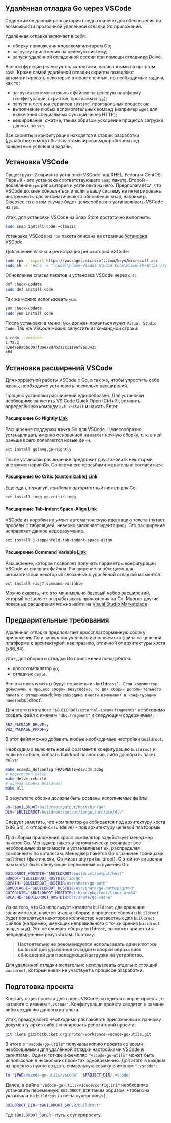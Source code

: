 ## Удалённая отладка Go через VSCode

Содержимое данный репозитория предназначено для обеспечения по возможности прозрачной удалённой отладки Go приложений.

Удалённая отладка включает в себя:

- сборку приложения кросскомпилятором Go;
- загрузку приложения на целевую систему;
- запуск удалённой отладочной сессии при помощи отладчика Delve.

Все эти функции реализуются скриптами, написанными на простом `bash`. Кроме самой удалённой отладки скрипты позволяют автоматизировать некоторые второстепенные, но необходимые задачи, как то:

- загрузка вспомогательных файлов на целевую платформу (конфигурации, скриптов, программ и тд.);
- запуск и останов сервисов `systemd`, произвольных процессов;
- выполнение любых вспомогательных команд (например `wget` для включения специальных функций через HTTP);
- кеширование, сжатие, таким образом ускорение процесса загрузки данных по `ssh`.

Все скрипты и конфигурации находятся в стадии разработки (доработки) и могут быть кастомизированы/доработаны под конкретные условия и задачи.

## Установка VSCode

Существуют 2 варианта установки VSCode под RHEL, Fedora и CentOS. Первый - это установка соответствующего `snap` пакета. Второй - добавление `rpm` репозитория и установка из него. Предполагается, что VSCode должен обновляться и если в вашу систему не интегрированы инструменты для автоматического обновления snap, например, Discover, то в этом случае будет целесообразно устанавливать VSCode из `rpm`.

Итак, для установки VSCode из Snap Store достаточно выполнить:

```bash
sudo snap install code —classic
```

Установка VSCode из `rpm` пакета описана на странице [Установка VSCode](https://code.visualstudio.com/docs/setup/linux#_rhel-fedora-and-centos-based-distributions).

Добавление ключа и регистрация репозитория VSCode:


```bash
sudo rpm --import https://packages.microsoft.com/keys/microsoft.asc
sudo sh -c 'echo -e "[code]\nname=Visual Studio Code\nbaseurl=https://packages.microsoft.com/yumrepos/vscode\nenabled=1\ngpgcheck=1\ngpgkey=https://packages.microsoft.com/keys/microsoft.asc" > /etc/yum.repos.d/vscode.repo'
```

Обновление списка пакетов и установка VSCode через `dnf`:

```bash
dnf check-update
sudo dnf install code
```

Так же можно использовать `yum`:

```bash
yum check-update
sudo yum install code
```

После установки в меню `Пуск` должен появиться пункт `Visual Studio Code`. Так же VSCode можно запустить из командной строки:

```bash
$ code --version
1.78.2
b3e4e68a0bc097f0ae7907b217c1119af9e03435
x64
```

## Установка расширений VSCode

Для корректной работы VSCode с Go, а так же, чтобы упростить себе жизнь, необходимо установить несколько расширений.

Процесс установки расширений единообразен. Для установки необходимо запустить VS Code Quick Open (Ctrl+P), вставить определённую команду `ext install` и нажать Enter.

#### Расширение Go Nightly [Link](https://marketplace.visualstudio.com/items?itemName=golang.go-nightly)

Расширение поддержи языка Go для VSCode. Целесообразно устанавливать именно основанной на `master` ночную сборку, т. к. в ней раньше всего появляются новые фичи.

```bash
ext install golang.go-nightly
```

После установки расширение предложит доустановить некоторый инструментарий Go. Со всеми его просьбами желательно согласиться.

#### Расширение Go Critic (customizable) [Link](https://marketplace.visualstudio.com/items?itemName=imgg.go-critic-imgg)

Еще один, пожалуй, *наиболее авторитетный* линтер для Go.

```bash
ext install imgg.go-critic-imgg
```

#### Расширение Tab-Indent Space-Align [Link](https://marketplace.visualstudio.com/items?itemName=j-zeppenfeld.tab-indent-space-align)

VSCode из коробки *не умеет* автоматическую идентацию текста (путает пробелы с табуляцией, неверно заполняет идентацию). Это расширение исправляет данное недоразумение.

```bash
ext install j-zeppenfeld.tab-indent-space-align
```

#### Расширение Command Variable [Link](https://marketplace.visualstudio.com/items?itemName=rioj7.command-variable)

Расширение, которое позволяет получать параметры конфигурации VSCode из внешних файлов. Расширение необходимо для автоматизации некоторых связанных с удалённой отладкой моментов.

```bash
ext install rioj7.command-variable
```

Можно сказать, что это минимально базовый набор расширений, который позволяет разрабатывать приложения на Go. Многие другие полезные расширения можно найти на [Visual Studio Marketplace](https://marketplace.visualstudio.com/).

## Предварительные требования

Удалённая отладка предполагает кроссплатформенную сборку приложения Go и запуск полученного исполняемого файла на целевой платформе с архитектурой, как правило, отличной от архитектуры хоста (x86_64).

Итак, для сборки и отладки Go приложения понадобятся:

* кросскомпилятор `go`;
* отладчик `devle`.

Все эти инструменты будут получены из `buildroot’. Если компилятор `go` включен в процесс сборки безусловно, то для сборки дополнительного пакета с отладчиком `delve` необходимо внести изменения в конфигурацию пакетов `buildroot’.

Для этого в каталоге `"$BUILDROOT/external-ipcam/fragments"` необходимо создать файл с именем `"dbg.fragment"` и следующим содержимым:

```bash
BR2_PACKAGE_DELVE=y
BR2_PACKAGE_PPROF=y
```

В этот файл можно добавить любые необходимые настройки `buildroot`.

Необходимо включить новый фрагмент в конфигурацию `buildroot` и, если не собран, собрать buildroot полностью, либо дособрать пакет `delve`:

```bash
make ecam03_defconfig FRAGMENTS=dev:dm:zdbg
# пересборка delve
make delve-rebuild
# полная сборка buildroot
make all
```

В результате сборки должны быть созданы исполняемые файлы:

```bash
GO="$BUILDROOT/buildroot/output/host/bin/go"
DLV="$BUILDROOT/buildroot/output/target/usr/bin/dlv"
```

Следует заметить, что компилятор `go` собирается под архитектуру хоста (x86_64), а отладчик `dlv` (delve) - под архитектуру целевой платформы.

Для сборки приложения кросс компилятор задействует менеджер пакетов Go. Менеджер пакетов автоматически скачивает все необходимые зависимости и устанавливает их, распределяя компоненты по каталогам. Менеджер пакетов Go ограничен границами `buildroot` (фактически, Go живет внутри buildroot). С этой точки зрения нам могут быть следующие переменные окружения Go:

```bash
BUILDROOT_HOSTDIR="$BUILDROOT/buildroot/output/host"
GOROOT="$BUILDROOT_HOSTDIR/lib/go"
GOPATH="$BUILDROOT_HOSTDIR/usr/share/go-path"
GOMODCACHE="$BUILDROOT_HOSTDIR/usr/share/go-path/pkg/mod"
GOTOOLDIR="$BUILDROOT_HOSTDIR/lib/go/pkg/tool/linux_arm64"
GOCACHE="$BUILDROOT_HOSTDIR/usr/share/go-cache"
```

Из-за того, что Go использует каталоги `buildroot` для хранения зависимостей, пакетов и кеша сборки, в процессе сборки в `buildroot` будет появляться некоторое количество неизвестных для `buildroot` файлов (например, имеющих неправильного с точки зрения `buildroot` владельца). Это не сломает сборку `buildroot`, но может привести к непредвиденным результатам. Поэтому: 

> **Настоятельно не рекомендуется использовать один и тот же buildroot для удалённой отладки и сборки образа либо обновлений для последующей загрузки на устройство.** 

Для удалённой отладки желательно использовать отдельно стоящий `buildroot`, который никак не участвует в процессе разработки.

## Подготовка проекта

Конфигурация проекта для среды VSCode находится в корне проекта, в каталоге с именем `".vscode"`. Конфигурация проекта сводится к замене либо созданию данного каталога.

Итак, прежде всего необходимо распаковать приложенный к данному документу архив либо склонировать репозиторий проекта:

```bash
git clone git@bitbucket.org:proton-workspace/vscode-go-utils.git
```

В итоге в `"vscode-go-utils"` получаем копию проекта со всеми необходимыми для удалённой отладки настройками VSCode и скриптами. Один и тот-же экземпляр `"vscode-go-utils"` может быть использован в нескольких проектах одновременно. Для этого в каждом из проектов нужно создать символьную ссылку с именем `".vscode"`:

```bash
ln "$PWD/vscode-go-utils/vscode" "$PROJECT_DIR/.vscode"
```

Далее, в файле `"vscode-go-utils/vscode/config.ini"` необходимо установить переменную `BUILDROOT_DIR` таким образом, чтобы она указывала на `buildroot` (а не на суперпроект).

```bash
BUILDROOT_DIR="$BUILDROOT_SUPER/buildroot"
```

Где `$BUILDROOT_SUPER` - путь к суперпроекту.
